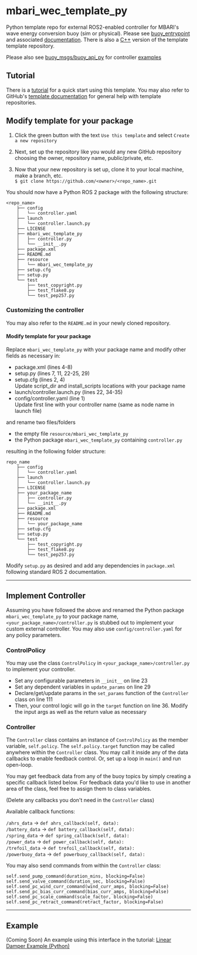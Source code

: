 # mbari_wec_template_py
Python template repo for external ROS2-enabled controller for MBARI's wave energy conversion buoy (sim or physical).
Please see [buoy_entrypoint](https://github.com/osrf/buoy_entrypoint) and associated
[documentation](https://osrf.github.io/buoy_entrypoint/). There is also a
[C++](https://github.com/mbari-org/mbari_wec_template_cpp) version of the template template repository.

Please also see [buoy_msgs/buoy_api_py](https://github.com/osrf/buoy_msgs/tree/main/buoy_api_py)
for controller [examples](https://github.com/osrf/buoy_msgs/tree/main/buoy_api_py/buoy_api/examples)

## Tutorial
There is a [tutorial](https://osrf.github.io/buoy_entrypoint/Tutorials/ROS2/PythonTemplate/) for a quick start
using this template. You may also refer to GitHub's
[template documentation](https://docs.github.com/en/repositories/creating-and-managing-repositories/creating-a-repository-from-a-template)
for general help with template repositories.

## Modify template for your package
1. Click the green
button with the text `Use this template` and select `Create a new repository`

2. Next, set up the repository like you would any new GitHub repository choosing the owner,
repository name, public/private, etc.

3. Now that your new repository is set up, clone it to your local machine, make a branch, etc.  
   `$ git clone https://github.com/<owner>/<repo_name>.git`

You should now have a Python ROS 2 package with the following structure:

```
<repo_name>
    ├── config
    │   └── controller.yaml
    ├── launch
    │   └── controller.launch.py
    ├── LICENSE
    ├── mbari_wec_template_py
    │   ├── controller.py
    │   └── __init__.py
    ├── package.xml
    ├── README.md
    ├── resource
    │   └── mbari_wec_template_py
    ├── setup.cfg
    ├── setup.py
    └── test
        ├── test_copyright.py
        ├── test_flake8.py
        └── test_pep257.py
```

### Customizing the controller

You may also refer to the `README.md` in your newly cloned repository.

#### Modify template for your package
Replace `mbari_wec_template_py` with your package name and modify other fields as necessary in:

- package.xml (lines 4-8)
- setup.py (lines 7, 11, 22-25, 29)
- setup.cfg (lines 2, 4)  
    Update script_dir and install_scripts locations with your package name
- launch/controller.launch.py (lines 22, 34-35)
- config/controller.yaml (line 1)  
    Update first line with your controller name (same as node name in launch file)

and rename two files/folders

- the empty file `resource/mbari_wec_template_py`
- the Python package `mbari_wec_template_py` containing `controller.py`

resulting in the following folder structure:

```
repo_name
    ├── config
    │   └── controller.yaml
    ├── launch
    │   └── controller.launch.py
    ├── LICENSE
    ├── your_package_name
    │   ├── controller.py
    │   └── __init__.py
    ├── package.xml
    ├── README.md
    ├── resource
    │   └── your_package_name
    ├── setup.cfg
    ├── setup.py
    └── test
        ├── test_copyright.py
        ├── test_flake8.py
        └── test_pep257.py
```

Modify `setup.py` as desired and add any dependencies in `package.xml` following standard ROS 2
documentation.

---

## Implement Controller
Assuming you have followed the above and renamed the Python package `mbari_wec_template_py` to your package name,
`<your_package_name>/controller.py` is stubbed out to implement your custom external controller.
You may also use `config/controller.yaml` for any policy parameters.

### ControlPolicy

You may use the class `ControlPolicy` in `<your_package_name>/controller.py` to implement your controller.

- Set any configurable parameters in `__init__` on line 23
- Set any dependent variables in `update_params` on line 29
- Declare/get/update params in the `set_params` function of the `Controller` class on line 111
- Then, your control logic will go in the `target` function on line 36.
    Modify the input args as well as the return value as necessary

### Controller

The `Controller` class contains an instance of `ControlPolicy` as the member variable,
`self.policy`. The `self.policy.target` function may be called anywhere within the
`Controller` class. You may call it inside any of the data callbacks to enable feedback
control. Or, set up a loop in `main()` and run open-loop.

You may get feedback data from any of the buoy topics by simply creating a specific callback
listed below. For feedback data you'd like to use in another area of the class, feel free to
assign them to class variables.

(Delete any callbacks you don't need in the `Controller` class)

Available callback functions:

`/ahrs_data` &rarr; `def ahrs_callback(self, data):`  
`/battery_data` &rarr; `def battery_callback(self, data):`  
`/spring_data` &rarr; `def spring_callback(self, data):`  
`/power_data` &rarr; `def power_callback(self, data):`  
`/trefoil_data` &rarr; `def trefoil_callback(self, data):`  
`/powerbuoy_data` &rarr; `def powerbuoy_callback(self, data):`  

You may also send commands from within the `Controller` class:

`self.send_pump_command(duration_mins, blocking=False)`  
`self.send_valve_command(duration_sec, blocking=False)`  
`self.send_pc_wind_curr_command(wind_curr_amps, blocking=False)`  
`self.send_pc_bias_curr_command(bias_curr_amps, blocking=False)`  
`self.send_pc_scale_command(scale_factor, blocking=False)`  
`self.send_pc_retract_command(retract_factor, blocking=False)`  

---

## Example

(Coming Soon) An example using this interface in the tutorial:
[Linear Damper Example (Python)](PythonLinearDamperExample.md)
